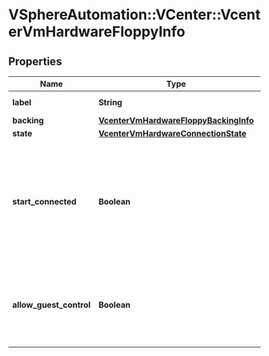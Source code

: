 # VSphereAutomation::VCenter::VcenterVmHardwareFloppyInfo

## Properties
Name | Type | Description | Notes
------------ | ------------- | ------------- | -------------
**label** | **String** | Device label. | 
**backing** | [**VcenterVmHardwareFloppyBackingInfo**](VcenterVmHardwareFloppyBackingInfo.md) |  | 
**state** | [**VcenterVmHardwareConnectionState**](VcenterVmHardwareConnectionState.md) |  | 
**start_connected** | **Boolean** | Flag indicating whether the virtual device should be connected whenever the virtual machine is powered on. | 
**allow_guest_control** | **Boolean** | Flag indicating whether the guest can connect and disconnect the device. | 


